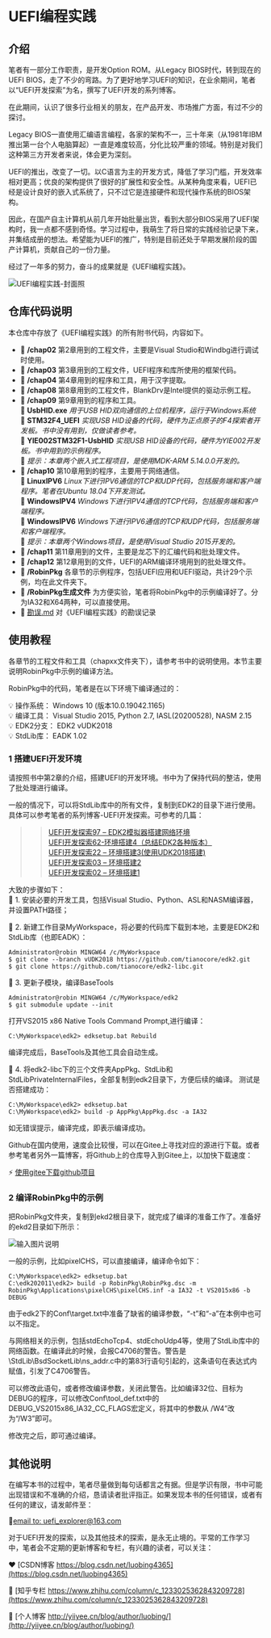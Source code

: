 #  **UEFI编程实践** 

## 介绍
笔者有一部分工作职责，是开发Option ROM。从Legacy BIOS时代，转到现在的UEFI BIOS，走了不少的弯路。为了更好地学习UEFI的知识，在业余期间，笔者以“UEFI开发探索”为名，撰写了UEFI开发的系列博客。

在此期间，认识了很多行业相关的朋友，在产品开发、市场推广方面，有过不少的探讨。

Legacy BIOS一直使用汇编语言编程，各家的架构不一，三十年来（从1981年IBM推出第一台个人电脑算起）一直是难度较高，分化比较严重的领域。特别是对我们这种第三方开发者来说，体会更为深刻。

UEFI的推出，改变了一切。以C语言为主的开发方式，降低了学习门槛，开发效率相对更高；优良的架构提供了很好的扩展性和安全性。从某种角度来看，UEFI已经是设计良好的嵌入式系统了，只不过它是连接硬件和现代操作系统的BIOS架构。

因此，在国产自主计算机从前几年开始批量出货，看到大部分BIOS采用了UEFI架构时，我一点都不感到奇怪。学习过程中，我萌生了将日常的实践经验记录下来，并集结成册的想法。希望能为UEFI的推广，特别是目前还处于早期发展阶段的国产计算机，贡献自己的一份力量。

经过了一年多的努力，奋斗的成果就是《UEFI编程实践》。

![UEFI编程实践-封面照](https://images.gitee.com/uploads/images/2021/0829/094740_cbbe1424_791211.png "gitee_cover.png")

## 仓库代码说明

本仓库中存放了《UEFI编程实践》的所有附书代码，内容如下。

*  :file_folder:  **/chap02**  第2章用到的工程文件，主要是Visual Studio和Windbg进行调试时使用。
*  :file_folder:  **/chap03**  第3章用到的工程文件，UEFI程序和库所使用的框架代码。
*  :file_folder:  **/chap04**  第4章用到的程序和工具，用于汉字提取。
*  :file_folder:  **/chap08**  第8章用到的工程文件，BlankDrv是Intel提供的驱动示例工程。
*  :open_file_folder:  **/chap09**  第9章用到的程序和工具。<br>
   :wrench: **UsbHID.exe**   _用于USB HID双向通信的上位机程序，运行于Windows系统_ <br>
   :bookmark_tabs: **STM32F4_UEFI**   _实现USB HID设备的代码，硬件为正点原子的F4探索者开发板。书中没有用到，仅做读者参考。_ <br>
   :bookmark_tabs: **YIE002STM32F1-UsbHID**   _实现USB HID设备的代码，硬件为YIE002开发板。书中用到的示例程序。_<br>
   :pushpin: _提示：本章两个嵌入式工程项目，是使用MDK-ARM 5.14.0.0开发的。_<br>
*  :open_file_folder:  **/chap10**  第10章用到的程序，主要用于网络通信。<br>
   :bookmark_tabs: **LinuxIPV6**  _Linux下进行IPV6通信的TCP和UDP代码，包括服务端和客户端程序。笔者在Ubuntu 18.04下开发测试。_<br>
   :bookmark_tabs: **WindowsIPV4**  _Windows下进行IPV4通信的TCP代码，包括服务端和客户端程序。_<br>
   :bookmark_tabs: **WindowsIPV6**  _Windows下进行IPV6通信的TCP和UDP代码，包括服务端和客户端程序。_<br>
   :pushpin: _提示：本章两个Windows项目，是使用Visual Studio 2015开发的。_<br>
*  :file_folder:  **/chap11**  第11章用到的文件，主要是龙芯下的汇编代码和批处理文件。
*  :file_folder:  **/chap12**  第12章用到的文件，UEFI的ARM编译环境用到的批处理文件。
*  :file_folder:  **/RobinPkg**  各章节的示例程序，包括UEFI应用和UEFI驱动，共计29个示例，均在此文件夹下。
*  :file_folder:  **/RobinPkg生成文件**   为方便实验，笔者将RobinPkg中的示例编译好了。分为IA32和X64两种，可以直接使用。
*  :page_facing_up:  [勘误.md](https://github.com/luobing/uefi-practical-programming/blob/main/%E5%8B%98%E8%AF%AF.md)  对《UEFI编程实践》的勘误记录 

## 使用教程

各章节的工程文件和工具（chapxx文件夹下），请参考书中的说明使用。本节主要说明RobinPkg中示例的编译方法。

RobinPkg中的代码，笔者是在以下环境下编译通过的：

 :bulb: 操作系统： Windows 10 (版本10.0.19042.1165)<br>
 :bulb: 编译工具： Visual Studio 2015, Python 2.7, IASL(20200528), NASM 2.15<br>
 :bulb: EDK2分支： EDK2 vUDK2018<br>
 :bulb: StdLib库： EADK 1.02<br>

### 1 搭建UEFI开发环境
请按照书中第2章的介绍，搭建UEFI的开发环境。书中为了保持代码的整洁，使用了批处理进行编译。

一般的情况下，可以将StdLib库中的所有文件，复制到EDK2的目录下进行使用。具体可以参考笔者的系列博客-UEFI开发探索。可参考的几篇：

>>[UEFI开发探索97 – EDK2模拟器搭建网络环境](https://blog.csdn.net/luobing4365/article/details/119848459)<br>
>>[UEFI开发探索62-环境搭建4（总结EDK2各种版本）](https://blog.csdn.net/luobing4365/article/details/107182353)<br>
>>[UEFI开发探索22 – 环境搭建3(使用UDK2018搭建)](https://blog.csdn.net/luobing4365/article/details/101018455)<br>
>>[UEFI开发探索03 – 环境搭建2](https://blog.csdn.net/luobing4365/article/details/100188051)<br>
>>[UEFI开发探索02 – 环境搭建1](https://blog.csdn.net/luobing4365/article/details/100187798)<br>

大致的步骤如下：<br>
:low_brightness: 1. 安装必要的开发工具，包括Visual Studio、Python、ASL和NASM编译器，并设置PATH路径；

:low_brightness: 2. 新建工作目录MyWorkspace，将必要的代码库下载到本地，主要是EDK2和StdLib库（也即EADK）：

```
Administrator@robin MINGW64 /c/MyWorkspace
$ git clone --branch vUDK2018 https://github.com/tianocore/edk2.git
$ git clone https://github.com/tianocore/edk2-libc.git
```

:low_brightness: 3. 更新子模块，编译BaseTools

```
Administrator@robin MINGW64 /c/MyWorkspace/edk2
$ git submodule update --init
```

打开VS2015 x86 Native Tools Command Prompt,进行编译：

`C:\MyWorkspace\edk2> edksetup.bat Rebuild`

编译完成后，BaseTools及其他工具会自动生成。

:low_brightness: 4. 将edk2-libc下的三个文件夹AppPkg、StdLib和StdLibPrivateInternalFiles，全部复制到edk2目录下，方便后续的编译。
测试是否搭建成功：

```
C:\MyWorkspace\edk2> edksetup.bat
C:\MyWorkspace\edk2> build -p AppPkg\AppPkg.dsc -a IA32 
```

如无错误提示，编译完成，即表示编译成功。

Github在国内使用，速度会比较慢，可以在Gitee上寻找对应的源进行下载。或者参考笔者另外一篇博客，将Github上的仓库导入到Gitee上，以加快下载速度：

 :zap: [使用gitee下载github项目](https://blog.csdn.net/luobing4365/article/details/105658274)

### 2 编译RobinPkg中的示例

把RobinPkg文件夹，复制到ekd2根目录下，就完成了编译的准备工作了。准备好的ekd2目录如下所示：

![输入图片说明](https://images.gitee.com/uploads/images/2021/0829/142318_b353a02b_791211.png "gitee_edk2_dir.png")

一般的示例，比如pixelCHS，可以直接编译，编译命令如下：

```
C:\MyWorkspace\edk2> edksetup.bat
C:\edk202011\edk2> build -p RobinPkg\RobinPkg.dsc -m RobinPkg\Applications\pixelCHS\pixelCHS.inf -a IA32 -t VS2015x86 -b DEBUG 
```

由于edk2下的Conf\target.txt中准备了缺省的编译参数，“-t”和“-a”在本例中也可以不指定。

与网络相关的示例，包括stdEchoTcp4、stdEchoUdp4等，使用了StdLib库中的网络函数。在编译此的时候，会报C4706的警告。警告是\StdLib\BsdSocketLib\ns_addr.c中的第83行语句引起的，这条语句在表达式内赋值，引发了C4706警告。

可以修改此语句，或者修改编译参数，关闭此警告。比如编译32位、目标为DEBUG的程序，可以修改Conf\tool_def.txt中的DEBUG_VS2015x86_IA32_CC_FLAGS宏定义，将其中的参数从
/W4”改为“/W3”即可。

修改完之后，即可通过编译。

## 其他说明
在编写本书的过程中，笔者尽量做到每句话都言之有据。但是学识有限，书中可能出现错误和不准确的介绍，恳请读者批评指正。如果发现本书的任何错误，或者有任何的建议，请发邮件至：

  :email:<a href=mailto:uefi_explorer@163.com>email to: uefi_explorer@163.com</a>

对于UEFI开发的探索，以及其他技术的探索，是永无止境的。平常的工作学习中，笔者会不定期的更新博客和专栏，有兴趣的读者，可以关注：

 :heart: [CSDN博客 https://blog.csdn.net/luobing4365](https://blog.csdn.net/luobing4365)

 :purple_heart: [知乎专栏 https://www.zhihu.com/column/c_1233025362843209728](https://www.zhihu.com/column/c_1233025362843209728)

 :blue_heart: [个人博客 http://yiiyee.cn/blog/author/luobing/](http://yiiyee.cn/blog/author/luobing/)
